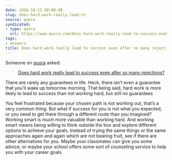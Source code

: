 ```yaml
---
date: 2016-10-12 00:00:00
slug: does-hard-work-really-lead-to
source: quora
syndicated:
- type: quora
  url: https://www.quora.com/Does-hard-work-really-lead-to-success-even-after-so-many-rejections/answer/Roy-Tang
tags:
- answers
title: Does hard work really lead to success even after so many rejections?
---
```


Someone on [quora](https://quora.com) asked:

> [Does hard work really lead to success even after so many rejections?](https://www.quora.com/Does-hard-work-really-lead-to-success-even-after-so-many-rejections/answer/Roy-Tang)


There are rarely any guarantees in life. Heck, there isn’t even a guarantee that you’ll wake up tomorrow morning. That being said, hard work is more likely to lead to success than not working hard, but still no guarantees

You feel frustrated because your chosen path is not working out, that’s a very common thing. But what if success for you is not what you expected, or you need to get there through a different route than you imagined? Working smart is much more valuable than working hard. And working smart means being willing to think outside the box and explore different options to achieve your goals. Instead of trying the same things or the same approaches again and again which are not bearing fruit, see if there are other alternatives for you. Maybe your classmates can give you some advice, or maybe your school offers some sort of counseling service to help you with your career goals